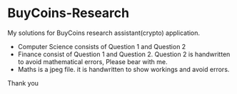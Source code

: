 # BuyCoins-Research

  My solutions for BuyCoins research assistant(crypto) application.
  
  
* Computer Science consists of Question 1 and Question 2
* Finance consist of Question 1 and Question 2. Question 2 is handwritten to avoid mathematical errors, Please bear with me.
* Maths is a jpeg file. it is handwritten to show workings and avoid errors.

Thank you
